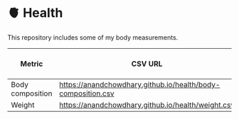 # 🫀 Health

This repository includes some of my body measurements.

| Metric           | CSV URL                                                      | View on Flat Viewer                                                                |
| ---------------- | ------------------------------------------------------------ | ---------------------------------------------------------------------------------- |
| Body composition | https://anandchowdhary.github.io/health/body-composition.csv | [View](https://flatgithub.com/AnandChowdhary/health?filename=body-composition.csv) |
| Weight           | https://anandchowdhary.github.io/health/weight.csv           | [View](https://flatgithub.com/AnandChowdhary/health?filename=weight.csv)           |
